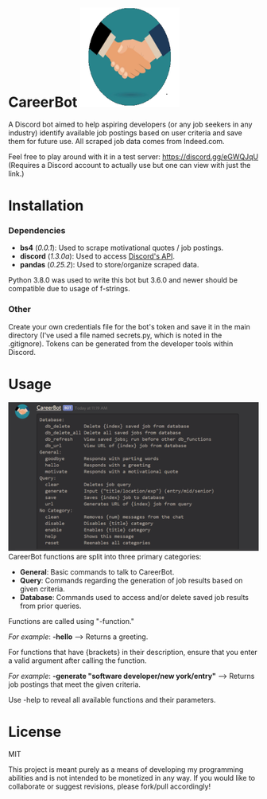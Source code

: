 
# CareerBot <img src="images/logo.png" width="200" height="200">
A Discord bot aimed to help aspiring developers (or any job seekers in any industry) identify available job postings based on user criteria and save them for future use. All scraped job data comes from Indeed.com. 

Feel free to play around with it in a test server: https://discord.gg/eGWQJqU (Requires a Discord account to actually use but one can view with just the link.)

# Installation
### Dependencies
* <b>bs4</b> (<i>0.0.1</i>): Used to scrape motivational quotes / job postings.
* <b>discord</b> (<i>1.3.0a</i>): Used to access [Discord's API](https://discordpy.readthedocs.io/en/latest/index.html).
* <b>pandas</b> (<i>0.25.2</i>): Used to store/organize scraped data.

Python 3.8.0 was used to write this bot but 3.6.0 and newer should be compatible due to usage of f-strings.

### Other
Create your own credentials file for the bot's token and save it in the main directory (I've used a file named secrets.py, which is noted in the .gitignore). Tokens can be generated from the developer tools within Discord. 

# Usage
![CareerBot Functions](images/all_functions.PNG)
CareerBot functions are split into three primary categories: 
* <b>General</b>: Basic commands to talk to CareerBot.
* <b>Query</b>: Commands regarding the generation of job results based on given criteria.
* <b>Database</b>: Commands used to access and/or delete saved job results from prior queries.

Functions are called using "-function."

<i>For example</i>: <b>-hello</b> --> Returns a greeting. 


For functions that have {brackets} in their description, ensure that you enter a valid argument after calling the function. 

<i>For example</i>: <b>-generate "software developer/new york/entry"</b> --> Returns job postings that meet the given criteria.

Use -help to reveal all available functions and their parameters.

# License
MIT

This project is meant purely as a means of developing my programming abilities and is not intended to be monetized in any way. If you would like to collaborate or suggest revisions, please fork/pull accordingly!
